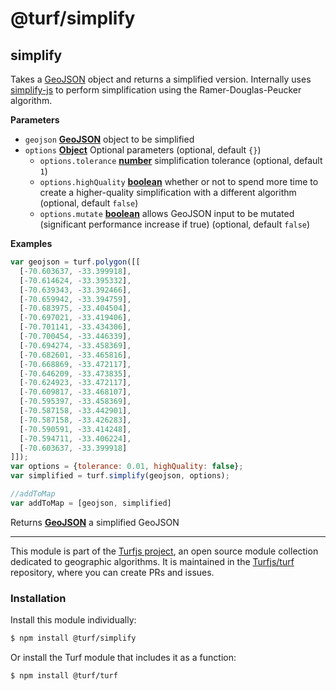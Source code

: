# @turf/simplify

<!-- Generated by documentation.js. Update this documentation by updating the source code. -->

## simplify

Takes a [GeoJSON][1] object and returns a simplified version. Internally uses
[simplify-js][2] to perform simplification using the Ramer-Douglas-Peucker algorithm.

**Parameters**

-   `geojson` **[GeoJSON][3]** object to be simplified
-   `options` **[Object][4]** Optional parameters (optional, default `{}`)
    -   `options.tolerance` **[number][5]** simplification tolerance (optional, default `1`)
    -   `options.highQuality` **[boolean][6]** whether or not to spend more time to create a higher-quality simplification with a different algorithm (optional, default `false`)
    -   `options.mutate` **[boolean][6]** allows GeoJSON input to be mutated (significant performance increase if true) (optional, default `false`)

**Examples**

```javascript
var geojson = turf.polygon([[
  [-70.603637, -33.399918],
  [-70.614624, -33.395332],
  [-70.639343, -33.392466],
  [-70.659942, -33.394759],
  [-70.683975, -33.404504],
  [-70.697021, -33.419406],
  [-70.701141, -33.434306],
  [-70.700454, -33.446339],
  [-70.694274, -33.458369],
  [-70.682601, -33.465816],
  [-70.668869, -33.472117],
  [-70.646209, -33.473835],
  [-70.624923, -33.472117],
  [-70.609817, -33.468107],
  [-70.595397, -33.458369],
  [-70.587158, -33.442901],
  [-70.587158, -33.426283],
  [-70.590591, -33.414248],
  [-70.594711, -33.406224],
  [-70.603637, -33.399918]
]]);
var options = {tolerance: 0.01, highQuality: false};
var simplified = turf.simplify(geojson, options);

//addToMap
var addToMap = [geojson, simplified]
```

Returns **[GeoJSON][3]** a simplified GeoJSON

[1]: https://tools.ietf.org/html/rfc7946#section-3

[2]: http://mourner.github.io/simplify-js/

[3]: https://tools.ietf.org/html/rfc7946#section-3

[4]: https://developer.mozilla.org/docs/Web/JavaScript/Reference/Global_Objects/Object

[5]: https://developer.mozilla.org/docs/Web/JavaScript/Reference/Global_Objects/Number

[6]: https://developer.mozilla.org/docs/Web/JavaScript/Reference/Global_Objects/Boolean

<!-- This file is automatically generated. Please don't edit it directly:
if you find an error, edit the source file (likely index.js), and re-run
./scripts/generate-readmes in the turf project. -->

---

This module is part of the [Turfjs project](http://turfjs.org/), an open source
module collection dedicated to geographic algorithms. It is maintained in the
[Turfjs/turf](https://github.com/Turfjs/turf) repository, where you can create
PRs and issues.

### Installation

Install this module individually:

```sh
$ npm install @turf/simplify
```

Or install the Turf module that includes it as a function:

```sh
$ npm install @turf/turf
```
